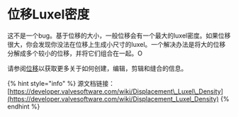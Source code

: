 # 位移Luxel密度

这不是一个bug。基于位移的大小，一般位移会有一个最大的luxel密度。如果位移很大，你会发现你没法在位移上生成小尺寸的luxel。一个解决办法是将大的位移分解成多个较小的位移，并将它们组合在一起。O

请参阅[位移](https://developer.valvesoftware.com/wiki/Displacement)以获取更多关于如何创建，编辑，剪辑和缝合的信息。

{% hint style="info" %}
源文档链接： [https://developer.valvesoftware.com/wiki/Displacement\_Luxel\_Density](https://developer.valvesoftware.com/wiki/Displacement_Luxel_Density)
{% endhint %}

